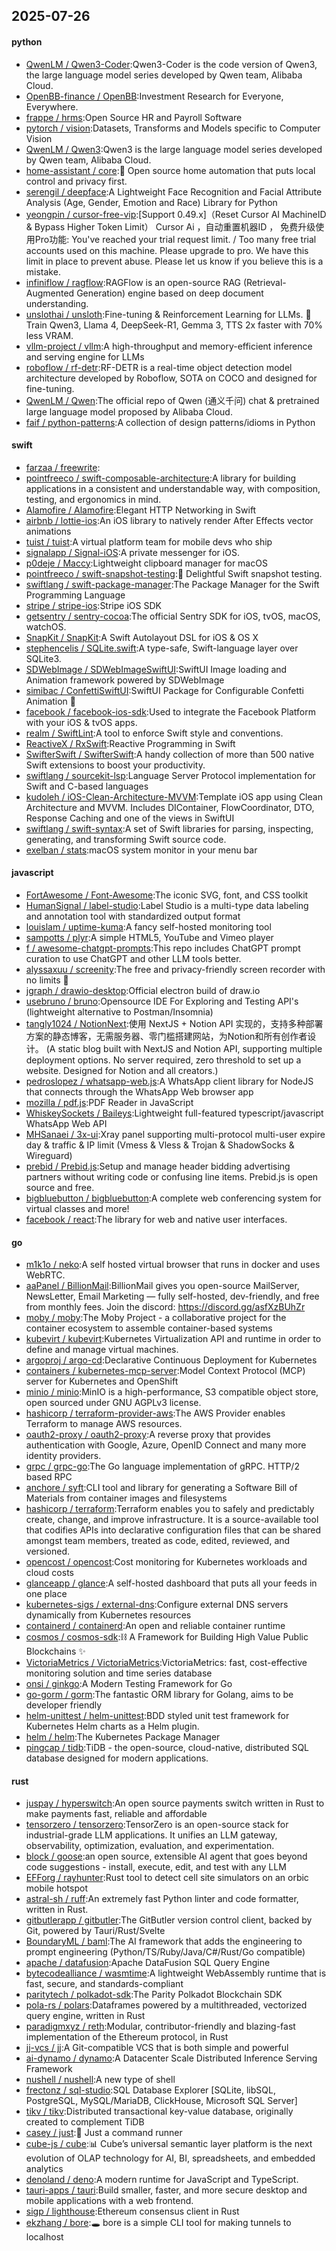 ## 2025-07-26

#### python
* [QwenLM / Qwen3-Coder](https://github.com/QwenLM/Qwen3-Coder):Qwen3-Coder is the code version of Qwen3, the large language model series developed by Qwen team, Alibaba Cloud.
* [OpenBB-finance / OpenBB](https://github.com/OpenBB-finance/OpenBB):Investment Research for Everyone, Everywhere.
* [frappe / hrms](https://github.com/frappe/hrms):Open Source HR and Payroll Software
* [pytorch / vision](https://github.com/pytorch/vision):Datasets, Transforms and Models specific to Computer Vision
* [QwenLM / Qwen3](https://github.com/QwenLM/Qwen3):Qwen3 is the large language model series developed by Qwen team, Alibaba Cloud.
* [home-assistant / core](https://github.com/home-assistant/core):🏡 Open source home automation that puts local control and privacy first.
* [serengil / deepface](https://github.com/serengil/deepface):A Lightweight Face Recognition and Facial Attribute Analysis (Age, Gender, Emotion and Race) Library for Python
* [yeongpin / cursor-free-vip](https://github.com/yeongpin/cursor-free-vip):[Support 0.49.x]（Reset Cursor AI MachineID & Bypass Higher Token Limit） Cursor Ai ，自动重置机器ID ， 免费升级使用Pro功能: You've reached your trial request limit. / Too many free trial accounts used on this machine. Please upgrade to pro. We have this limit in place to prevent abuse. Please let us know if you believe this is a mistake.
* [infiniflow / ragflow](https://github.com/infiniflow/ragflow):RAGFlow is an open-source RAG (Retrieval-Augmented Generation) engine based on deep document understanding.
* [unslothai / unsloth](https://github.com/unslothai/unsloth):Fine-tuning & Reinforcement Learning for LLMs. 🦥 Train Qwen3, Llama 4, DeepSeek-R1, Gemma 3, TTS 2x faster with 70% less VRAM.
* [vllm-project / vllm](https://github.com/vllm-project/vllm):A high-throughput and memory-efficient inference and serving engine for LLMs
* [roboflow / rf-detr](https://github.com/roboflow/rf-detr):RF-DETR is a real-time object detection model architecture developed by Roboflow, SOTA on COCO and designed for fine-tuning.
* [QwenLM / Qwen](https://github.com/QwenLM/Qwen):The official repo of Qwen (通义千问) chat & pretrained large language model proposed by Alibaba Cloud.
* [faif / python-patterns](https://github.com/faif/python-patterns):A collection of design patterns/idioms in Python

#### swift
* [farzaa / freewrite](https://github.com/farzaa/freewrite):
* [pointfreeco / swift-composable-architecture](https://github.com/pointfreeco/swift-composable-architecture):A library for building applications in a consistent and understandable way, with composition, testing, and ergonomics in mind.
* [Alamofire / Alamofire](https://github.com/Alamofire/Alamofire):Elegant HTTP Networking in Swift
* [airbnb / lottie-ios](https://github.com/airbnb/lottie-ios):An iOS library to natively render After Effects vector animations
* [tuist / tuist](https://github.com/tuist/tuist):A virtual platform team for mobile devs who ship
* [signalapp / Signal-iOS](https://github.com/signalapp/Signal-iOS):A private messenger for iOS.
* [p0deje / Maccy](https://github.com/p0deje/Maccy):Lightweight clipboard manager for macOS
* [pointfreeco / swift-snapshot-testing](https://github.com/pointfreeco/swift-snapshot-testing):📸 Delightful Swift snapshot testing.
* [swiftlang / swift-package-manager](https://github.com/swiftlang/swift-package-manager):The Package Manager for the Swift Programming Language
* [stripe / stripe-ios](https://github.com/stripe/stripe-ios):Stripe iOS SDK
* [getsentry / sentry-cocoa](https://github.com/getsentry/sentry-cocoa):The official Sentry SDK for iOS, tvOS, macOS, watchOS.
* [SnapKit / SnapKit](https://github.com/SnapKit/SnapKit):A Swift Autolayout DSL for iOS & OS X
* [stephencelis / SQLite.swift](https://github.com/stephencelis/SQLite.swift):A type-safe, Swift-language layer over SQLite3.
* [SDWebImage / SDWebImageSwiftUI](https://github.com/SDWebImage/SDWebImageSwiftUI):SwiftUI Image loading and Animation framework powered by SDWebImage
* [simibac / ConfettiSwiftUI](https://github.com/simibac/ConfettiSwiftUI):SwiftUI Package for Configurable Confetti Animation 🎉
* [facebook / facebook-ios-sdk](https://github.com/facebook/facebook-ios-sdk):Used to integrate the Facebook Platform with your iOS & tvOS apps.
* [realm / SwiftLint](https://github.com/realm/SwiftLint):A tool to enforce Swift style and conventions.
* [ReactiveX / RxSwift](https://github.com/ReactiveX/RxSwift):Reactive Programming in Swift
* [SwifterSwift / SwifterSwift](https://github.com/SwifterSwift/SwifterSwift):A handy collection of more than 500 native Swift extensions to boost your productivity.
* [swiftlang / sourcekit-lsp](https://github.com/swiftlang/sourcekit-lsp):Language Server Protocol implementation for Swift and C-based languages
* [kudoleh / iOS-Clean-Architecture-MVVM](https://github.com/kudoleh/iOS-Clean-Architecture-MVVM):Template iOS app using Clean Architecture and MVVM. Includes DIContainer, FlowCoordinator, DTO, Response Caching and one of the views in SwiftUI
* [swiftlang / swift-syntax](https://github.com/swiftlang/swift-syntax):A set of Swift libraries for parsing, inspecting, generating, and transforming Swift source code.
* [exelban / stats](https://github.com/exelban/stats):macOS system monitor in your menu bar

#### javascript
* [FortAwesome / Font-Awesome](https://github.com/FortAwesome/Font-Awesome):The iconic SVG, font, and CSS toolkit
* [HumanSignal / label-studio](https://github.com/HumanSignal/label-studio):Label Studio is a multi-type data labeling and annotation tool with standardized output format
* [louislam / uptime-kuma](https://github.com/louislam/uptime-kuma):A fancy self-hosted monitoring tool
* [sampotts / plyr](https://github.com/sampotts/plyr):A simple HTML5, YouTube and Vimeo player
* [f / awesome-chatgpt-prompts](https://github.com/f/awesome-chatgpt-prompts):This repo includes ChatGPT prompt curation to use ChatGPT and other LLM tools better.
* [alyssaxuu / screenity](https://github.com/alyssaxuu/screenity):The free and privacy-friendly screen recorder with no limits 🎥
* [jgraph / drawio-desktop](https://github.com/jgraph/drawio-desktop):Official electron build of draw.io
* [usebruno / bruno](https://github.com/usebruno/bruno):Opensource IDE For Exploring and Testing API's (lightweight alternative to Postman/Insomnia)
* [tangly1024 / NotionNext](https://github.com/tangly1024/NotionNext):使用 NextJS + Notion API 实现的，支持多种部署方案的静态博客，无需服务器、零门槛搭建网站，为Notion和所有创作者设计。 (A static blog built with NextJS and Notion API, supporting multiple deployment options. No server required, zero threshold to set up a website. Designed for Notion and all creators.)
* [pedroslopez / whatsapp-web.js](https://github.com/pedroslopez/whatsapp-web.js):A WhatsApp client library for NodeJS that connects through the WhatsApp Web browser app
* [mozilla / pdf.js](https://github.com/mozilla/pdf.js):PDF Reader in JavaScript
* [WhiskeySockets / Baileys](https://github.com/WhiskeySockets/Baileys):Lightweight full-featured typescript/javascript WhatsApp Web API
* [MHSanaei / 3x-ui](https://github.com/MHSanaei/3x-ui):Xray panel supporting multi-protocol multi-user expire day & traffic & IP limit (Vmess & Vless & Trojan & ShadowSocks & Wireguard)
* [prebid / Prebid.js](https://github.com/prebid/Prebid.js):Setup and manage header bidding advertising partners without writing code or confusing line items. Prebid.js is open source and free.
* [bigbluebutton / bigbluebutton](https://github.com/bigbluebutton/bigbluebutton):A complete web conferencing system for virtual classes and more!
* [facebook / react](https://github.com/facebook/react):The library for web and native user interfaces.

#### go
* [m1k1o / neko](https://github.com/m1k1o/neko):A self hosted virtual browser that runs in docker and uses WebRTC.
* [aaPanel / BillionMail](https://github.com/aaPanel/BillionMail):BillionMail gives you open-source MailServer, NewsLetter, Email Marketing — fully self-hosted, dev-friendly, and free from monthly fees. Join the discord: https://discord.gg/asfXzBUhZr
* [moby / moby](https://github.com/moby/moby):The Moby Project - a collaborative project for the container ecosystem to assemble container-based systems
* [kubevirt / kubevirt](https://github.com/kubevirt/kubevirt):Kubernetes Virtualization API and runtime in order to define and manage virtual machines.
* [argoproj / argo-cd](https://github.com/argoproj/argo-cd):Declarative Continuous Deployment for Kubernetes
* [containers / kubernetes-mcp-server](https://github.com/containers/kubernetes-mcp-server):Model Context Protocol (MCP) server for Kubernetes and OpenShift
* [minio / minio](https://github.com/minio/minio):MinIO is a high-performance, S3 compatible object store, open sourced under GNU AGPLv3 license.
* [hashicorp / terraform-provider-aws](https://github.com/hashicorp/terraform-provider-aws):The AWS Provider enables Terraform to manage AWS resources.
* [oauth2-proxy / oauth2-proxy](https://github.com/oauth2-proxy/oauth2-proxy):A reverse proxy that provides authentication with Google, Azure, OpenID Connect and many more identity providers.
* [grpc / grpc-go](https://github.com/grpc/grpc-go):The Go language implementation of gRPC. HTTP/2 based RPC
* [anchore / syft](https://github.com/anchore/syft):CLI tool and library for generating a Software Bill of Materials from container images and filesystems
* [hashicorp / terraform](https://github.com/hashicorp/terraform):Terraform enables you to safely and predictably create, change, and improve infrastructure. It is a source-available tool that codifies APIs into declarative configuration files that can be shared amongst team members, treated as code, edited, reviewed, and versioned.
* [opencost / opencost](https://github.com/opencost/opencost):Cost monitoring for Kubernetes workloads and cloud costs
* [glanceapp / glance](https://github.com/glanceapp/glance):A self-hosted dashboard that puts all your feeds in one place
* [kubernetes-sigs / external-dns](https://github.com/kubernetes-sigs/external-dns):Configure external DNS servers dynamically from Kubernetes resources
* [containerd / containerd](https://github.com/containerd/containerd):An open and reliable container runtime
* [cosmos / cosmos-sdk](https://github.com/cosmos/cosmos-sdk):⛓️ A Framework for Building High Value Public Blockchains ✨
* [VictoriaMetrics / VictoriaMetrics](https://github.com/VictoriaMetrics/VictoriaMetrics):VictoriaMetrics: fast, cost-effective monitoring solution and time series database
* [onsi / ginkgo](https://github.com/onsi/ginkgo):A Modern Testing Framework for Go
* [go-gorm / gorm](https://github.com/go-gorm/gorm):The fantastic ORM library for Golang, aims to be developer friendly
* [helm-unittest / helm-unittest](https://github.com/helm-unittest/helm-unittest):BDD styled unit test framework for Kubernetes Helm charts as a Helm plugin.
* [helm / helm](https://github.com/helm/helm):The Kubernetes Package Manager
* [pingcap / tidb](https://github.com/pingcap/tidb):TiDB - the open-source, cloud-native, distributed SQL database designed for modern applications.

#### rust
* [juspay / hyperswitch](https://github.com/juspay/hyperswitch):An open source payments switch written in Rust to make payments fast, reliable and affordable
* [tensorzero / tensorzero](https://github.com/tensorzero/tensorzero):TensorZero is an open-source stack for industrial-grade LLM applications. It unifies an LLM gateway, observability, optimization, evaluation, and experimentation.
* [block / goose](https://github.com/block/goose):an open source, extensible AI agent that goes beyond code suggestions - install, execute, edit, and test with any LLM
* [EFForg / rayhunter](https://github.com/EFForg/rayhunter):Rust tool to detect cell site simulators on an orbic mobile hotspot
* [astral-sh / ruff](https://github.com/astral-sh/ruff):An extremely fast Python linter and code formatter, written in Rust.
* [gitbutlerapp / gitbutler](https://github.com/gitbutlerapp/gitbutler):The GitButler version control client, backed by Git, powered by Tauri/Rust/Svelte
* [BoundaryML / baml](https://github.com/BoundaryML/baml):The AI framework that adds the engineering to prompt engineering (Python/TS/Ruby/Java/C#/Rust/Go compatible)
* [apache / datafusion](https://github.com/apache/datafusion):Apache DataFusion SQL Query Engine
* [bytecodealliance / wasmtime](https://github.com/bytecodealliance/wasmtime):A lightweight WebAssembly runtime that is fast, secure, and standards-compliant
* [paritytech / polkadot-sdk](https://github.com/paritytech/polkadot-sdk):The Parity Polkadot Blockchain SDK
* [pola-rs / polars](https://github.com/pola-rs/polars):Dataframes powered by a multithreaded, vectorized query engine, written in Rust
* [paradigmxyz / reth](https://github.com/paradigmxyz/reth):Modular, contributor-friendly and blazing-fast implementation of the Ethereum protocol, in Rust
* [jj-vcs / jj](https://github.com/jj-vcs/jj):A Git-compatible VCS that is both simple and powerful
* [ai-dynamo / dynamo](https://github.com/ai-dynamo/dynamo):A Datacenter Scale Distributed Inference Serving Framework
* [nushell / nushell](https://github.com/nushell/nushell):A new type of shell
* [frectonz / sql-studio](https://github.com/frectonz/sql-studio):SQL Database Explorer [SQLite, libSQL, PostgreSQL, MySQL/MariaDB, ClickHouse, Microsoft SQL Server]
* [tikv / tikv](https://github.com/tikv/tikv):Distributed transactional key-value database, originally created to complement TiDB
* [casey / just](https://github.com/casey/just):🤖 Just a command runner
* [cube-js / cube](https://github.com/cube-js/cube):📊 Cube’s universal semantic layer platform is the next evolution of OLAP technology for AI, BI, spreadsheets, and embedded analytics
* [denoland / deno](https://github.com/denoland/deno):A modern runtime for JavaScript and TypeScript.
* [tauri-apps / tauri](https://github.com/tauri-apps/tauri):Build smaller, faster, and more secure desktop and mobile applications with a web frontend.
* [sigp / lighthouse](https://github.com/sigp/lighthouse):Ethereum consensus client in Rust
* [ekzhang / bore](https://github.com/ekzhang/bore):🕳 bore is a simple CLI tool for making tunnels to localhost
